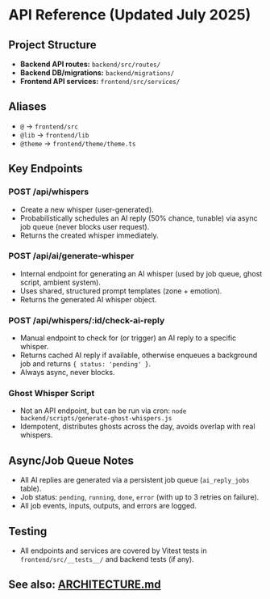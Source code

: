 # API Reference (Updated July 2025)

## Project Structure
- **Backend API routes:** `backend/src/routes/`
- **Backend DB/migrations:** `backend/migrations/`
- **Frontend API services:** `frontend/src/services/`

## Aliases
- `@` → `frontend/src`
- `@lib` → `frontend/lib`
- `@theme` → `frontend/theme/theme.ts`

## Key Endpoints

### POST /api/whispers
- Create a new whisper (user-generated).
- Probabilistically schedules an AI reply (50% chance, tunable) via async job queue (never blocks user request).
- Returns the created whisper immediately.

### POST /api/ai/generate-whisper
- Internal endpoint for generating an AI whisper (used by job queue, ghost script, ambient system).
- Uses shared, structured prompt templates (zone + emotion).
- Returns the generated AI whisper object.

### POST /api/whispers/:id/check-ai-reply
- Manual endpoint to check for (or trigger) an AI reply to a specific whisper.
- Returns cached AI reply if available, otherwise enqueues a background job and returns `{ status: 'pending' }`.
- Always async, never blocks.

### Ghost Whisper Script
- Not an API endpoint, but can be run via cron: `node backend/scripts/generate-ghost-whispers.js`
- Idempotent, distributes ghosts across the day, avoids overlap with real whispers.

## Async/Job Queue Notes
- All AI replies are generated via a persistent job queue (`ai_reply_jobs` table).
- Job status: `pending`, `running`, `done`, `error` (with up to 3 retries on failure).
- All job events, inputs, outputs, and errors are logged.

## Testing
- All endpoints and services are covered by Vitest tests in `frontend/src/__tests__/` and backend tests (if any).

## See also: [ARCHITECTURE.md](./ARCHITECTURE.md)
